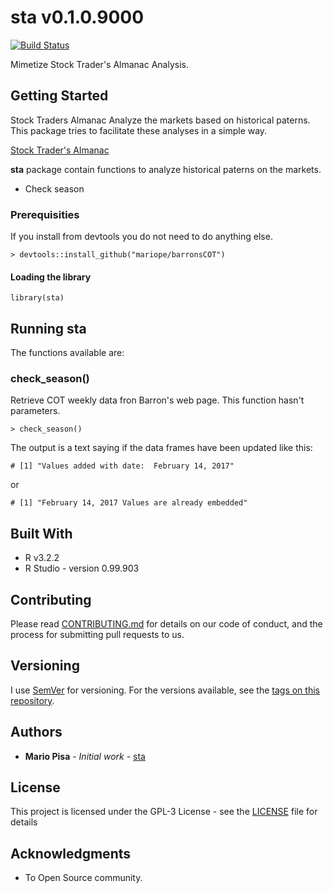 # sta v0.1.0.9000

[![Build Status](https://travis-ci.org/mariope/barronsCOT.png?branch=master)](https://travis-ci.org/mariope/barronsCOT)

Mimetize Stock Trader's Almanac Analysis.
               
## Getting Started

Stock Traders Almanac Analyze the markets based on historical paterns. This 
package tries to facilitate these analyses in a simple way.

[Stock Trader's Almanac](https://www.stocktradersalmanac.com)

**sta** package contain functions to analyze historical paterns on the markets.

- Check season


### Prerequisities

If you install from devtools you do not need to do anything else.

```
> devtools::install_github("mariope/barronsCOT")
```

#### Loading the library

```
library(sta)
```

## Running sta

The functions available are:

### check_season()

Retrieve COT weekly data fron Barron's web page.
This function hasn't parameters.

```
> check_season()
```
The output is a text saying if the data frames have been updated like this:

```
# [1] "Values added with date:  February 14, 2017"
```

or

```
# [1] "February 14, 2017 Values are already embedded"
```

## Built With

* R v3.2.2
* R Studio - version 0.99.903

## Contributing

Please read [CONTRIBUTING.md](CONTRIBUTING.md) for details on our code of conduct, and the process for submitting pull requests to us.

## Versioning

I use [SemVer](http://semver.org/) for versioning. For the versions available, see the [tags on this repository](https://github.com/mariope/barronsCOT/tags). 

## Authors

* **Mario Pisa** - *Initial work* - [sta](https://github.com/mariope/barronsCOT)

## License

This project is licensed under the GPL-3 License - see the [LICENSE](LICENSE) file for details

## Acknowledgments

* To Open Source community.
